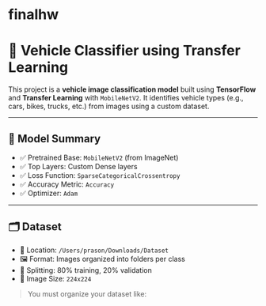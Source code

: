 # finalhw
# 🚗 Vehicle Classifier using Transfer Learning

This project is a **vehicle image classification model** built using **TensorFlow** and **Transfer Learning** with `MobileNetV2`. It identifies vehicle types (e.g., cars, bikes, trucks, etc.) from images using a custom dataset.

---

## 🧠 Model Summary

- ✅ Pretrained Base: `MobileNetV2` (from ImageNet)
- ✅ Top Layers: Custom Dense layers
- ✅ Loss Function: `SparseCategoricalCrossentropy`
- ✅ Accuracy Metric: `Accuracy`
- ✅ Optimizer: `Adam`

---

## 🗂 Dataset

- 📍 Location: `/Users/prason/Downloads/Dataset`
- 🖼️ Format: Images organized into folders per class
- 🔄 Splitting: 80% training, 20% validation
- 📏 Image Size: `224x224`

> You must organize your dataset like:

